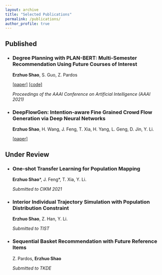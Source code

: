 ```yaml
---
layout: archive
title: "Selected Publications"
permalink: /publications/
author_profile: true
---
```



## Published

- ### Degree Planning with PLAN-BERT: Multi-Semester Recommendation Using Future Courses of Interest

  **Erzhuo Shao**, S. Guo, Z. Pardos

  [[paper]](https://ojs.aaai.org/index.php/AAAI/article/view/17751) [[code]](https://github.com/CAHLR/plan-bert-aaai)

  *Proceedings of the AAAI Conference on Artificial Intelligence (AAAI 2021)*



- ### DeepFlowGen: Intention-aware Fine Grained Crowd Flow Generation via Deep Neural Networks

  **Erzhuo Shao**, H. Wang, J. Feng, T. Xia, H. Yang, L. Geng, D. Jin, Y. Li.

  [[paper]](https://ieeexplore.ieee.org/document/9416248)



## Under Review

- ### One-shot Transfer Learning for Population Mapping

  **Erzhuo Shao***, J. Feng*, T. Xia, Y. Li.

  *Submitted to CIKM 2021*



- ### Interior Individual Trajectory Simulation with Population Distribution Constraint

  **Erzhuo Shao**, Z. Han, Y. Li.

  *Submitted to TIST*

  

- ### Sequential Basket Recommendation with Future Reference Items

  Z. Pardos, **Erzhuo Shao**

  *Submitted to TKDE*
